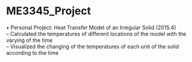 # ME3345_Project
•	Personal Project: Heat Transfer Model of an Irregular Solid	(2015.4)<br/>
– Calculated the temperatures of different locations of the model with the varying of the time<br/>
– Visualized the changing of the temperatures of each unit of the solid according to the time

